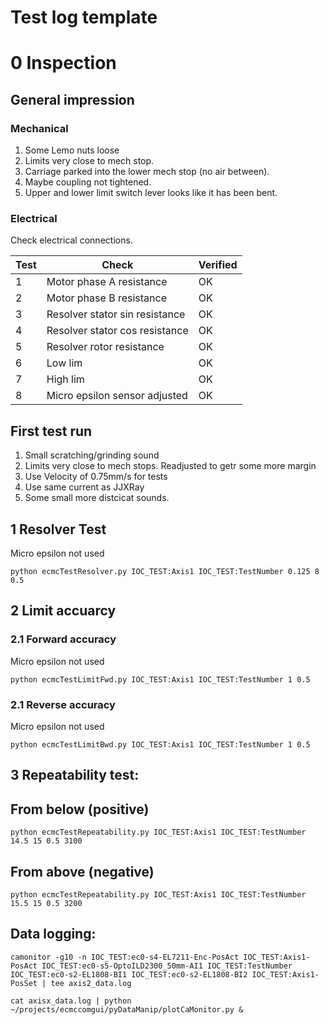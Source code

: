 # Test log template

# 0 Inspection

## General impression

### Mechanical
1. Some Lemo nuts loose
2. Limits very close to mech stop.
3. Carriage parked into the lower mech stop (no air between).
4. Maybe coupling not tightened.
5. Upper and lower limit switch lever looks like it has been bent. 

### Electrical
Check electrical connections.

Test | Check| Verified| 
--- | --- | --- |
1  | Motor phase A resistance | OK
2  | Motor phase B resistance | OK
3  | Resolver stator sin resistance | OK
4  | Resolver stator cos resistance | OK
5  | Resolver rotor resistance | OK
6  | Low lim | OK
7  | High lim | OK
8  | Micro epsilon sensor adjusted | OK

## First test run

1. Small scratching/grinding sound
2. Limits very close to mech stops. Readjusted to getr some more margin
3. Use Velocity of 0.75mm/s for tests
4. Use same current as JJXRay
5. Some small more distcicat sounds.

## 1 Resolver Test
Micro epsilon not used
```
python ecmcTestResolver.py IOC_TEST:Axis1 IOC_TEST:TestNumber 0.125 8 0.5
```
## 2 Limit accuarcy

### 2.1 Forward accuracy
Micro epsilon not used

```
python ecmcTestLimitFwd.py IOC_TEST:Axis1 IOC_TEST:TestNumber 1 0.5
```

### 2.1 Reverse accuracy
Micro epsilon not used

```
python ecmcTestLimitBwd.py IOC_TEST:Axis1 IOC_TEST:TestNumber 1 0.5

```

## 3 Repeatability test:

## From below (positive)
```
python ecmcTestRepeatability.py IOC_TEST:Axis1 IOC_TEST:TestNumber 14.5 15 0.5 3100
```

## From above (negative)
```
python ecmcTestRepeatability.py IOC_TEST:Axis1 IOC_TEST:TestNumber 15.5 15 0.5 3200
```

## Data logging:
```
camonitor -g10 -n IOC_TEST:ec0-s4-EL7211-Enc-PosAct IOC_TEST:Axis1-PosAct IOC_TEST:ec0-s5-OptoILD2300_50mm-AI1 IOC_TEST:TestNumber IOC_TEST:ec0-s2-EL1808-BI1 IOC_TEST:ec0-s2-EL1808-BI2 IOC_TEST:Axis1-PosSet | tee axis2_data.log

cat axisx_data.log | python ~/projects/ecmccomgui/pyDataManip/plotCaMonitor.py &
```

